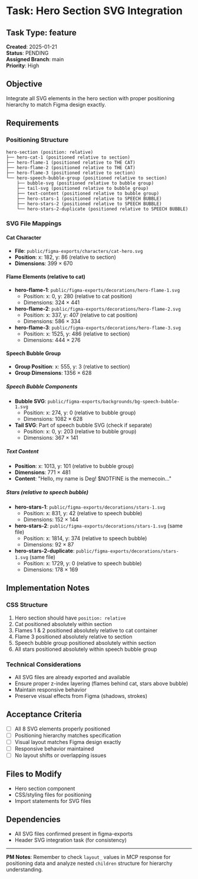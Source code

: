 # Task: Hero Section SVG Integration

## Task Type: feature
**Created**: 2025-01-21  
**Status**: PENDING  
**Assigned Branch**: main  
**Priority**: High  

## Objective
Integrate all SVG elements in the hero section with proper positioning hierarchy to match Figma design exactly.

## Requirements

### Positioning Structure
```
hero-section (position: relative)
├── hero-cat-1 (positioned relative to section)
├── hero-flame-1 (positioned relative to THE CAT)
├── hero-flame-2 (positioned relative to THE CAT)  
├── hero-flame-3 (positioned relative to section)
└── hero-speech-bubble-group (positioned relative to section)
    ├── bubble-svg (positioned relative to bubble group)
    ├── tail-svg (positioned relative to bubble group)
    ├── text-content (positioned relative to bubble group)
    ├── hero-stars-1 (positioned relative to SPEECH BUBBLE)
    ├── hero-stars-2 (positioned relative to SPEECH BUBBLE)
    └── hero-stars-2-duplicate (positioned relative to SPEECH BUBBLE)
```

### SVG File Mappings

#### Cat Character
- **File**: `public/figma-exports/characters/cat-hero.svg`
- **Position**: x: 182, y: 86 (relative to section)
- **Dimensions**: 399 × 670

#### Flame Elements (relative to cat)
- **hero-flame-1**: `public/figma-exports/decorations/hero-flame-1.svg`
  - Position: x: 0, y: 280 (relative to cat position)
  - Dimensions: 324 × 441
- **hero-flame-2**: `public/figma-exports/decorations/hero-flame-2.svg`
  - Position: x: 337, y: 407 (relative to cat position)
  - Dimensions: 586 × 334
- **hero-flame-3**: `public/figma-exports/decorations/hero-flame-3.svg`
  - Position: x: 1525, y: 486 (relative to section)
  - Dimensions: 444 × 276

#### Speech Bubble Group
- **Group Position**: x: 555, y: 3 (relative to section)
- **Group Dimensions**: 1356 × 628

##### Speech Bubble Components
- **Bubble SVG**: `public/figma-exports/backgrounds/bg-speech-bubble-1.svg`
  - Position: x: 274, y: 0 (relative to bubble group)
  - Dimensions: 1082 × 628
- **Tail SVG**: Part of speech bubble SVG (check if separate)
  - Position: x: 0, y: 203 (relative to bubble group)
  - Dimensions: 367 × 141

##### Text Content
- **Position**: x: 1013, y: 101 (relative to bubble group)
- **Dimensions**: 771 × 481
- **Content**: "Hello, my name is Deg! $NOTFINE is the memecoin..."

##### Stars (relative to speech bubble)
- **hero-stars-1**: `public/figma-exports/decorations/stars-1.svg`
  - Position: x: 831, y: 42 (relative to speech bubble)
  - Dimensions: 152 × 144
- **hero-stars-2**: `public/figma-exports/decorations/stars-1.svg` (same file)
  - Position: x: 1814, y: 374 (relative to speech bubble)
  - Dimensions: 92 × 87
- **hero-stars-2-duplicate**: `public/figma-exports/decorations/stars-1.svg` (same file)
  - Position: x: 1729, y: 0 (relative to speech bubble)
  - Dimensions: 178 × 169

## Implementation Notes

### CSS Structure
1. Hero section should have `position: relative`
2. Cat positioned absolutely within section
3. Flames 1 & 2 positioned absolutely relative to cat container
4. Flame 3 positioned absolutely relative to section
5. Speech bubble group positioned absolutely within section
6. All stars positioned absolutely within speech bubble group

### Technical Considerations
- All SVG files are already exported and available
- Ensure proper z-index layering (flames behind cat, stars above bubble)
- Maintain responsive behavior
- Preserve visual effects from Figma (shadows, strokes)

## Acceptance Criteria
- [ ] All 8 SVG elements properly positioned
- [ ] Positioning hierarchy matches specification
- [ ] Visual layout matches Figma design exactly
- [ ] Responsive behavior maintained
- [ ] No layout shifts or overlapping issues

## Files to Modify
- Hero section component
- CSS/styling files for positioning
- Import statements for SVG files

## Dependencies
- All SVG files confirmed present in figma-exports
- Header SVG integration task (for consistency)

---
**PM Notes**: Remember to check `layout_` values in MCP response for positioning data and analyze nested `children` structure for hierarchy understanding. 